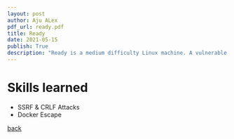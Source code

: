 ```yaml
---
layout: post
author: Aju ALex
pdf_url: ready.pdf
title: Ready
date: 2021-05-15
publish: True
description: "Ready is a medium difficulty Linux machine. A vulnerable version of GitLab server leads to a remotecommand execution, by exploiting a combination of SSRF and CRLF vulnerabilities. Bad permission on abacked up configuration file of the Gitlab server, reveals a password that is found to be reusable for theuser root, inside a docker container. After root access is acquired, escaping the container is possible sinceit is running in privileged mode."
---
```


# Skills learned

- SSRF & CRLF Attacks
- Docker Escape

[back](/writeup)
